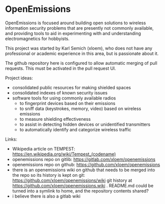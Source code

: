 # OpenEmissions

OpenEmissions is focused around building open solutions to wireless information security problems that are presently not commonly available,
and providing tools to aid in experimenting with and understanding electromagnetics for hobbyists.

This project was started by Karl Semich (xloem), who does not have any professional or academic experience in this area, but is passionate about it.

The github repository here is configured to allow automatic merging of pull requests.  This must be activated in the pull request UI.

Project ideas:
- consolidated public resources for making shielded spaces
- consolidated indexes of known security issues
- software tools for using commonly available radios
  - to fingerprint devices based on their emissions
  - to sniff data (keystrokes, memory, video) based on wireless emissions
  - to measure shielding effectiveness
  - to assist in detecting hidden devices or unidentified transmitters
  - to automatically identify and categorize wireless traffic

Links:
  - Wikipedia article on TEMPEST: https://en.wikipedia.org/wiki/Tempest_(codename)
  - openemissions repo on gitlib: https://gitlab.com/xloem/openemissions
  - openemissions repo on github: https://github.com/xloem/openemissions
  - there is an openemissions wiki on github that needs to be merged into the repo so its history is kept on git: https://github.com/xloem/openemissions/wiki git history at https://github.com/xloem/openemissions.wiki .  README.md could be turned into a symlink to home, and the repository contents shared?
  - i believe there is also a gitlab wiki
